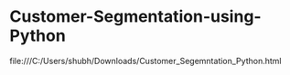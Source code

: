 # Customer-Segmentation-using-Python

file:///C:/Users/shubh/Downloads/Customer_Segemntation_Python.html
